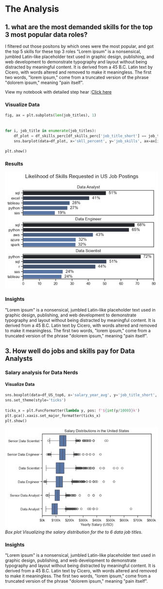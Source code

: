 # The Analysis

## 1. what are the most demanded skills for the top 3 most popular data roles?

I filtered out those positons by which ones were the most popular, and got the top 5 skills for these top 3 roles
"Lorem ipsum" is a nonsensical, jumbled Latin-like placeholder text used in graphic design, publishing, and web development to demonstrate typography and layout without being distracted by meaningful content. It is derived from a 45 B.C. Latin text by Cicero, with words altered and removed to make it meaningless. The first two words, "lorem ipsum," come from a truncated version of the phrase "dolorem ipsum," meaning "pain itself".

View my notebook with detailed step hear :[Click here](2_skills_count.ipynb)


### Visualize Data

```python 
fig, ax = plt.subplots(len(job_titles), 1)


for i, job_title in enumerate(job_titles):
    df_plot = df_skills_perc[df_skills_perc['job_title_short'] == job_title].head()
    sns.barplot(data=df_plot, x='skll_percent', y='job_skills', ax=ax[i], hue='skill_count', palette='dark:b_r')

plt.show()
```

### Results
![Skill Demand Percent](images/skill_demand_percent.png)


### Insights
"Lorem ipsum" is a nonsensical, jumbled Latin-like placeholder text used in graphic design, publishing, and web development to demonstrate typography and layout without being distracted by meaningful content. It is derived from a 45 B.C. Latin text by Cicero, with words altered and removed to make it meaningless. The first two words, "lorem ipsum," come from a truncated version of the phrase "dolorem ipsum," meaning "pain itself".
##
## 3. How well do jobs and skills pay for Data Analysts

### Salary analysis for Data Nerds
#### Visualize Data
```python
sns.boxplot(data=df_US_top6, x='salary_year_avg', y='job_title_short', order=job_order)
sns.set_theme(style='ticks')

ticks_x = plt.FuncFormatter(lambda y, pos: f'${int(y/1000)}k')
plt.gca().xaxis.set_major_formatter(ticks_x)
plt.show()
```
![Salary Distribution of Data Jobs in the US](images/output.png)
*Box plot Visualizing the salary distribution for the to 6 data job titles.*

### Insights
"Lorem ipsum" is a nonsensical, jumbled Latin-like placeholder text used in graphic design, publishing, and web development to demonstrate typography and layout without being distracted by meaningful content. It is derived from a 45 B.C. Latin text by Cicero, with words altered and removed to make it meaningless. The first two words, "lorem ipsum," come from a truncated version of the phrase "dolorem ipsum," meaning "pain itself".


